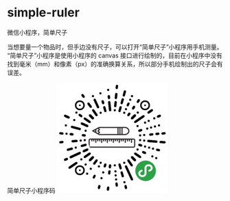 # simple-ruler
微信小程序，简单尺子

当想要量一个物品时，但手边没有尺子，可以打开“简单尺子”小程序用手机测量。 “简单尺子”小程序是使用小程序的 canvas 接口进行绘制的，目前在小程序中没有找到毫米（mm）和像素（px）的准确换算关系，所以部分手机绘制出的尺子会有误差。

简单尺子小程序码
![简单尺子小程序码](https://raw.githubusercontent.com/yupengj/simple-ruler/master/xcxcode.jpg)